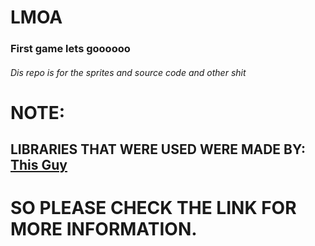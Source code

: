 <h1>LMOA</h1>
<h3>First game lets goooooo</h3>
<h6>Dis repo is for the sprites and source code and other shit</h6>

<h1>NOTE:</h1>
<h2>LIBRARIES THAT WERE USED WERE MADE BY: <a href="https://github.com/DeybisMelendez/game-tools">This Guy</a></h2>
<h1>SO PLEASE CHECK THE LINK FOR MORE INFORMATION.</h1>
